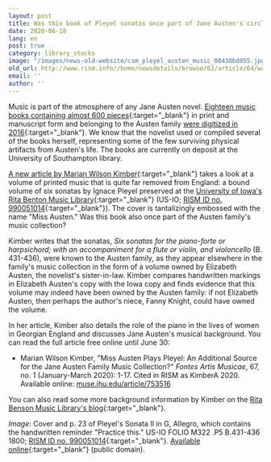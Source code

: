 ```yaml
---
layout: post
title: Was this book of Pleyel sonatas once part of Jane Austen's circle?
date: 2020-06-18
lang: en
post: true
category: library_stocks
image: "/images/news-old-website/csm_pleyel_austen_music_00430bd055.jpg"
old_url: http://www.rism.info//home/newsdetails/browse/62/article/64/was-this-book-of-pleyel-sonatas-once-part-of-jane-austens-circle.html
email: ''
author: ''
---
```



Music is part of the atmosphere of any Jane Austen novel. [Eighteen music books containing almost 600 pieces](https://archive.org/details/austenfamilymusicbooks?tab=about){:target="_blank"} in print and manuscript form and belonging to the Austen family [were digitized in 2016](/electronic_resources/2016/03/21/jane-austens-music-collection-now-online.html){:target="_blank"}. We know that the novelist used or compiled several of the books herself, representing some of the few surviving physical artifacts from Austen's life. The books are currently on deposit at the University of Southampton library.

[A new article by Marian Wilson Kimber](https://muse.jhu.edu/article/753516){:target="_blank"} takes a look at a volume of printed music that is quite far removed from England: a bound volume of six sonatas by Ignace Pleyel preserved at the [University of Iowa's Rita Benton Music Library](http://digital.lib.uiowa.edu/cdm/ref/collection/pleyel/id/4296){:target="_blank"} (US-IO; [RISM ID no. 990051014](https://opac.rism.info/search?id=990051014&View=rism&Language=en){:target="_blank"}). The cover is tantalizingly embossed with the name "Miss Austen." Was this book also once part of the Austen family's music collection?

Kimber writes that the sonatas, _Six sonatas for the piano-forte or harpsichord; with an accompaniment for a flute or violin, and violoncello_ (B. 431-436), were known to the Austen family, as they appear elsewhere in the family's music collection in the form of a volume owned by Elizabeth Austen, the novelist's sister-in-law. Kimber compares handwritten markings in Elizabeth Austen's copy with the Iowa copy and finds evidence that this volume may indeed have been owned by the Austen family: if not Elizabeth Austen, then perhaps the author's niece, Fanny Knight, could have owned the volume.

In her article, Kimber also details the role of the piano in the lives of women in Georgian England and discusses Jane Austen's musical background. You can read the full article free online until June 30:

- Marian Wilson Kimber, "Miss Austen Plays Pleyel: An Additional Source for the Jane Austen Family Music Collection?" _Fontes Artis Musicae_, 67, no. 1 (January-March 2020): 1-17. Cited in RISM as KimberA 2020. Available online: [muse.jhu.edu/article/753516](https://muse.jhu.edu/article/753516)

You can also read some more background information by Kimber on the [Rita Benson Music Library's blog](https://blog.lib.uiowa.edu/rbml/2020/04/06/sounds-from-the-field-jane-austen-in-the-age-of-digital-discovery/){:target="_blank"}.



_Image_: Cover and p. 23 of Pleyel's Sonata II in G, Allegro, which contains the handwritten reminder "Practice this." US-IO FOLIO M322 .P5 B.431-436 1800; [RISM ID no. 990051014](https://opac.rism.info/search?id=990051014&View=rism&Language=en){:target="_blank"}. [Available online](http://digital.lib.uiowa.edu/cdm/ref/collection/pleyel/id/4296){:target="_blank"} (public domain).

